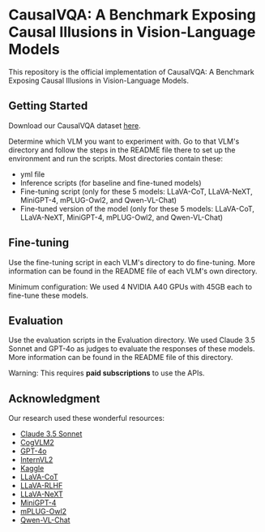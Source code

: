 # CausalVQA: A Benchmark Exposing Causal Illusions in Vision-Language Models

This repository is the official implementation of CausalVQA: A Benchmark Exposing Causal Illusions in Vision-Language Models. 

## Getting Started

Download our CausalVQA dataset [here](https://www.kaggle.com/datasets/choang19/causalvqa).

Determine which VLM you want to experiment with. Go to that VLM's directory and follow the steps in the README file there to set up the environment and run the scripts. Most directories contain these:
- yml file
- Inference scripts (for baseline and fine-tuned models)
- Fine-tuning script (only for these 5 models: LLaVA-CoT, LLaVA-NeXT, MiniGPT-4, mPLUG-Owl2, and Qwen-VL-Chat)
- Fine-tuned version of the model (only for these 5 models: LLaVA-CoT, LLaVA-NeXT, MiniGPT-4, mPLUG-Owl2, and Qwen-VL-Chat)

## Fine-tuning

Use the fine-tuning script in each VLM's directory to do fine-tuning. More information can be found in the README file of each VLM's own directory.

Minimum configuration: We used 4 NVIDIA A40 GPUs with 45GB each to fine-tune these models.

## Evaluation

Use the evaluation scripts in the Evaluation directory. We used Claude 3.5 Sonnet and GPT-4o as judges to evaluate the responses of these models. More information can be found in the README file of this directory.

Warning: This requires **paid subscriptions** to use the APIs.

## Acknowledgment

Our research used these wonderful resources:
- [Claude 3.5 Sonnet](https://www.anthropic.com/news/claude-3-5-sonnet)
- [CogVLM2](https://github.com/THUDM/CogVLM2)
- [GPT-4o](https://openai.com/index/hello-gpt-4o/)
- [InternVL2](https://github.com/OpenGVLab/InternVL)
- [Kaggle](https://www.kaggle.com/)
- [LLaVA-CoT](https://github.com/PKU-YuanGroup/LLaVA-CoT)
- [LLaVA-RLHF](https://github.com/llava-rlhf/LLaVA-RLHF)
- [LLaVA-NeXT](https://github.com/LLaVA-VL/LLaVA-NeXT)
- [MiniGPT-4](https://github.com/Vision-CAIR/MiniGPT-4)
- [mPLUG-Owl2](https://github.com/X-PLUG/mPLUG-Owl)
- [Qwen-VL-Chat](https://github.com/QwenLM/Qwen-VL)

